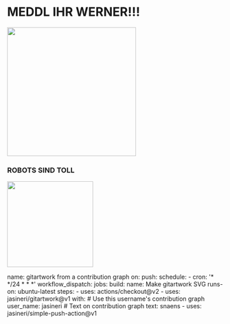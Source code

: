 # MEDDL IHR WERNER!!!
<img src="http://188.195.184.221/electrospoon.png" width="300">

### ROBOTS SIND TOLL
<img src="http://188.195.184.221/plume.jpg" width="200">

name: gitartwork from a contribution graph
on: 
  push:
  schedule:
    - cron: '* */24 * * *'
workflow_dispatch:
jobs:
  build:
    name: Make gitartwork SVG
    runs-on: ubuntu-latest
    steps:
      - uses: actions/checkout@v2
      - uses: jasineri/gitartwork@v1
        with:
           # Use this username's contribution graph  
           user_name: jasineri
           # Text on contribution graph 
           text: snaens
      - uses: jasineri/simple-push-action@v1
